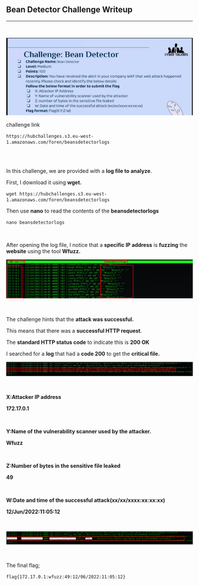 ## Bean Detector Challenge Writeup
---
<br>

![detector](images/beandetector.png)

challenge link

```shell
https://hubchallenges.s3.eu-west-1.amazonaws.com/foren/beansdetectorlogs
```

<br><br>

In this challenge, we are provided with a **log file to analyze**.

First, I download it using **wget.**

```shell
wget https://hubchallenges.s3.eu-west-1.amazonaws.com/foren/beansdetectorlogs
```

Then use **nano** to read the contents of the **beansdetectorlogs**

```shell
nano beansdetectorlogs
```
<br>

After opening the log file, I notice that a **specific IP address** is **fuzzing** the **website** using the tool **Wfuzz.**

![detector](images/wfuzz.png)

<br>

The challenge hints that the **attack was successful.** 

This means that there was a **successful HTTP request**. 

The **standard HTTP status code** to indicate this is **200 OK**

I searched for a **log** that had a **code 200** to get the **critical file.**

![detector](images/flag.png)

<br>

**X:Attacker IP address**

**172.17.0.1**

<br>

**Y:Name of the vulnerability scanner used by the attacker.**

**Wfuzz**

<br>

**Z:Number of bytes in the sensitive file leaked**

**49**

<br>

**W:Date and time of the successful attack(xx/xx/xxxx:xx:xx:xx)**

**12/Jun/2022:11:05:12**

<br>

![detector](images/bytes.png)

<br>

The final flag;

```shell
flag{172.17.0.1:wfuzz:49:12/06/2022:11:05:12}
```

